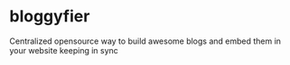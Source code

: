 # bloggyfier
Centralized opensource way to build awesome blogs and embed them in your website keeping in sync
